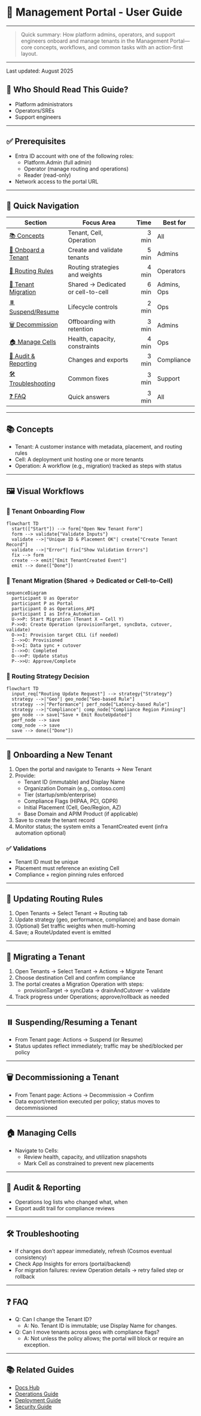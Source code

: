 # 🧭 Management Portal - User Guide

---

> Quick summary: How platform admins, operators, and support engineers onboard and manage tenants in the Management Portal—core concepts, workflows, and common tasks with an action-first layout.

---

Last updated: August 2025

## 👤 Who Should Read This Guide?

- Platform administrators
- Operators/SREs
- Support engineers

---

## ✅ Prerequisites

- Entra ID account with one of the following roles:
  - Platform.Admin (full admin)
  - Operator (manage routing and operations)
  - Reader (read-only)
- Network access to the portal URL

---

## 🧭 Quick Navigation

| Section | Focus Area | Time | Best for |
|---|---|---:|---|
| [📚 Concepts](#-concepts) | Tenant, Cell, Operation | 3 min | All |
| [🚀 Onboard a Tenant](#-onboarding-a-new-tenant) | Create and validate tenants | 5 min | Admins |
| [🧩 Routing Rules](#-updating-routing-rules) | Routing strategies and weights | 4 min | Operators |
| [🔁 Tenant Migration](#-migrating-a-tenant) | Shared → Dedicated or cell-to-cell | 6 min | Admins, Ops |
| [⏸️ Suspend/Resume](#-suspendingresuming-a-tenant) | Lifecycle controls | 2 min | Ops |
| [🗑️ Decommission](#-decommissioning-a-tenant) | Offboarding with retention | 3 min | Admins |
| [🏠 Manage Cells](#-managing-cells) | Health, capacity, constraints | 4 min | Ops |
| [🧾 Audit & Reporting](#-audit--reporting) | Changes and exports | 3 min | Compliance |
| [🛠️ Troubleshooting](#-troubleshooting) | Common fixes | 3 min | Support |
| [❓ FAQ](#-faq) | Quick answers | 3 min | All |

---

## 📚 Concepts

- Tenant: A customer instance with metadata, placement, and routing rules
- Cell: A deployment unit hosting one or more tenants
- Operation: A workflow (e.g., migration) tracked as steps with status

---

## 🖼️ Visual Workflows

### 🚀 Tenant Onboarding Flow

```mermaid
flowchart TD
  start(["Start"]) --> form["Open New Tenant Form"]
  form --> validate{"Validate Inputs"}
  validate -->|"Unique ID & Placement OK"| create["Create Tenant Record"]
  validate -->|"Error"| fix["Show Validation Errors"]
  fix --> form
  create --> emit["Emit TenantCreated Event"]
  emit --> done(["Done"])
```

### 🔁 Tenant Migration (Shared → Dedicated or Cell-to-Cell)

```mermaid
sequenceDiagram
  participant U as Operator
  participant P as Portal
  participant O as Operations_API
  participant I as Infra_Automation
  U->>P: Start Migration (Tenant X → Cell Y)
  P->>O: Create Operation (provisionTarget, syncData, cutover, validate)
  O->>I: Provision target CELL (if needed)
  I-->>O: Provisioned
  O->>I: Data sync + cutover
  I-->>O: Completed
  O-->>P: Update status
  P-->>U: Approve/Complete
```

### 🧩 Routing Strategy Decision

```mermaid
flowchart TD
  input_req["Routing Update Request"] --> strategy{"Strategy"}
  strategy -->|"Geo"| geo_node["Geo-based Rule"]
  strategy -->|"Performance"| perf_node["Latency-based Rule"]
  strategy -->|"Compliance"| comp_node["Compliance Region Pinning"]
  geo_node --> save["Save + Emit RouteUpdated"]
  perf_node --> save
  comp_node --> save
  save --> done(["Done"])
```

---

## 🚀 Onboarding a New Tenant

1. Open the portal and navigate to Tenants → New Tenant
2. Provide:
   - Tenant ID (immutable) and Display Name
   - Organization Domain (e.g., contoso.com)
   - Tier (startup/smb/enterprise)
   - Compliance Flags (HIPAA, PCI, GDPR)
   - Initial Placement (Cell, Geo/Region, AZ)
   - Base Domain and APIM Product (if applicable)
3. Save to create the tenant record
4. Monitor status; the system emits a TenantCreated event (infra automation optional)

### ✅ Validations

- Tenant ID must be unique
- Placement must reference an existing Cell
- Compliance + region pinning rules enforced

---

## 🧩 Updating Routing Rules

1. Open Tenants → Select Tenant → Routing tab
2. Update strategy (geo, performance, compliance) and base domain
3. (Optional) Set traffic weights when multi-homing
4. Save; a RouteUpdated event is emitted

---

## 🔁 Migrating a Tenant

1. Open Tenants → Select Tenant → Actions → Migrate Tenant
2. Choose destination Cell and confirm compliance
3. The portal creates a Migration Operation with steps:
   - provisionTarget → syncData → drainAndCutover → validate
4. Track progress under Operations; approve/rollback as needed

---

## ⏸️ Suspending/Resuming a Tenant

- From Tenant page: Actions → Suspend (or Resume)
- Status updates reflect immediately; traffic may be shed/blocked per policy

---

## 🗑️ Decommissioning a Tenant

- From Tenant page: Actions → Decommission → Confirm
- Data export/retention executed per policy; status moves to decommissioned

---

## 🏠 Managing Cells

- Navigate to Cells:
  - Review health, capacity, and utilization snapshots
  - Mark Cell as constrained to prevent new placements

---

## 🧾 Audit & Reporting

- Operations log lists who changed what, when
- Export audit trail for compliance reviews

---

## 🛠️ Troubleshooting

- If changes don’t appear immediately, refresh (Cosmos eventual consistency)
- Check App Insights for errors (portal/backend)
- For migration failures: review Operation details → retry failed step or rollback

---

## ❓ FAQ

- Q: Can I change the Tenant ID?
  - A: No. Tenant ID is immutable; use Display Name for changes.
- Q: Can I move tenants across geos with compliance flags?
  - A: Not unless the policy allows; the portal will block or require an exception.

---

## 📚 Related Guides

- [Docs Hub](./DOCS.md)
- [Operations Guide](./OPERATIONS_GUIDE.md)
- [Deployment Guide](./DEPLOYMENT_GUIDE.md)
- [Security Guide](./SECURITY_GUIDE.md)

